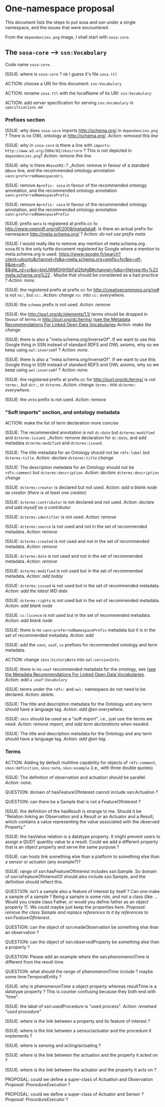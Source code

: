 # One-namespace proposal

This document lists the steps to put sosa and ssn under a single namespace, and the issues that were encountered.

From the `dependencies.png` image, I shall start with `sosa-core`.

## The `sosa-core` --> `ssn:Vocabulary`

Code name `sosa-core`.

ISSUE: where is `sosa-core` ? ok I guess it's file `sosa.ttl`

ACTION: choose a URI for this document: `ssn:Vocabulary`

ACTION: rename `sosa.ttl` with the localName of its URI: `ssn:Vocabulary`

ACTION: add server specification for serving `ssn:Vocabulary` in `specifications.md`

### Prefixes section

ISSUE: why does `sosa-core` imports http://schema.org/ in `dependencies.png` ? There is no OWL ontology at http://schema.org/. _Action: removed this line_

ISSUE: why in `sosa-core` is there a line with `imports: http://www.w3.org/2004/02/skos/core` ? This is not depicted in `dependencies.png`? _Action: remove this line_

ISSUE: why is there `#baseURI:`? _Action: remove in favour of a standard `@Base` line, and the recommended ontology annotation `vann:preferredNamespaceUri`.

ISSUE: remove `#prefix: sosa` in favour of the recommended ontology annotation, and the recommended ontology annotation `vann:preferredNamespacePrefix`

ISSUE: remove `#prefix: sosa` in favour of the recommended ontology annotation, and the recommended ontology annotation `vann:preferredNamespacePrefix`

ISSUE: prefix `meta` is registered at prefix.cc to http://www.openrdf.org/rdf/2009/metadata#. Is there an actual prefix for namespace http://meta.schema.org/ ? _Action: do not use prefix meta_

ISSUE: I would really like to remove any mention of meta.schema.org . sosa.ttl is the only turtle document registered by Google where a mention to meta.schema.org is used. https://www.google.fr/search?client=ubuntu&channel=fs&q=meta.schema.org+prefix+for&ie=utf-8&oe=utf-8&gfe_rd=cr&ei=bleUWMGHH5bFaI2fqfgB#channel=fs&q=filetype:ttl+%22meta.schema.org%22 . Maybe that should be considered as a bad practice ? _Action: none._

ISSUE: the registered prefix at prefix.cc for http://creativecommons.org/ns# is not `ns:`, but `cc:`.  _Action: change `ns:` into `cc:` everywhere_.

ISSUE: the `schema` prefix is not used. _Action: remove_

ISSUE: the http://purl.org/dc/elements/1.1/ terms should be dropped in favour of terms in http://purl.org/dc/terms/ [(see the Metadata Recommendations For Linked Open Data Vocabularies](http://lov.okfn.org/Recommendations_Vocabulary_Design.pdf) _Action: make the change_

ISSUE: there is also a "meta.schema.org/inverseOf". If we want to use this Google thing in SSN instead of standard RDFS and OWL axioms, why so we keep using `owl:inverseOf` ? _Action: none._

ISSUE: there is also a "meta.schema.org/inverseOf". If we want to use this Google thing in SSN instead of standard RDFS and OWL axioms, why so we keep using `owl:inverseOf` ? _Action: none._

ISSUE: the registered prefix at prefix.cc for http://purl.org/dc/terms/ is not `terms:`, but `dct:`, or `dcterms`.  _Action: change `terms:` into `dcterms:` everywhere_.

ISSUE: the `xhtm` prefix is not used. _Action: remove_

### "Soft imports" section, and ontology metadata

ACTION: make the list of term declaration more concise

ISSUE: The recommended annotation is not `dc:date` but `dcterms:modified` and `dcterms:issued`. _Action: remove declaration for `dc:date`, and add metadata `dcterms:modified` and `dcterms:issued`.

ISSUE: The title metadata for an Ontology should not be `rdfs:label` but `dcterms:title`. _Action: declare `dcterms:title` change_

ISSUE: The description metadata for an Ontology should not be `rdfs:comment` but `dcterms:description`. _Action: declare `dcterms:description` change_

ISSUE: `dcterms:creator` is declared but not used. _Action: add a blank node as creator (there is at least one creator)_

ISSUE: `dcterms:contributor` is not declared and not used. _Action: declare and add myself as a contributor_

ISSUE: `dcterms:identifier` is not used. _Action: remove_

ISSUE: `dcterms:source` is not used and not in the set of recommended metadata. _Action: remove_

ISSUE: `dcterms:created` is not used and not in the set of recommended metadata. _Action: remove_

ISSUE: `dcterms:date` is not used and not in the set of recommended metadata. _Action: remove_

ISSUE: `dcterms:modified` is not used but in the set of recommended metadata. _Action: add today_

ISSUE: `dcterms:issued` is not used but in the set of recommended metadata. _Action: add the latest WD date_

ISSUE: `dcterms:rights` is not used but in the set of recommended metadata. _Action: add blank node_

ISSUE: `cc:licence` is not used but in the set of recommended metadata. _Action: add blank node_

ISSUE: there is no `vann:preferredNamespacePrefix` metadata but it is in the set of recommended metadata. _Action: add_

ISSUE: add the `vann`, `voaf`, `vs` prefixes for recommended ontology and term metadata.

ACTION: change `skos:historyNote` into `owl:versionInfo`.

ISSUE: there is no `voaf` recommended metadata for the ontology, see  [(see the Metadata Recommendations For Linked Open Data Vocabularies](http://lov.okfn.org/Recommendations_Vocabulary_Design.pdf). _Action: add `a voaf:Vocabulary`_

ISSUE: terms under the `rdfs:` and `owl:` namespace do not need to be declared. _Action: delete_.

ISSUE: The title and description metadata for the Ontology and any term should have a language tag. _Action: add @en everywhere_.

ISSUE: `skos` should be used as a "soft import", i.e., just use the terms we need. _Action: remove import, and add term declarations when needed_.

ISSUE: The title and description metadata for the Ontology and any term should have a language tag. _Action: add @en tag_.

### Terms

ACTION: Adding by default multiline capability for objects of `rdfs:comment`, `skos:definition`, `skos:note`, `skos:example` (i.e., with three double quotes)

ISSUE: The definition of observation and actuation should be parallel. _Action: none_.

QUESTION: domain of hasFeatureOfInterest cannot include ssn:Actuation ?

QUESTION: can there be a Sample that is not a FeatureOfInterest ?

ISSUE: the definition of the hasResult is strange to me. Should it be "Relation linking an Observation and a Result or an Actuator and a Result, which contains a value representing the value associated with the observed Property."

ISSUE: the hasValue relation is a datatype property. It might prevent users to assign a QUDT quantity value to a result. Could we add a different property that is an object property and serve the same purpose ?  

ISSUE: can hosts link something else than a platform to something else than a sensor or actuator (any example?)?

ISSUE: range of ssn:hasFeatureOfInterest includes  ssn:Sample. So domain of ssn:isFeatureOfInterestOf should also include ssn:Sample, and the definition should reflect this.

QUESTION: isn't a sample also a feature of interest by itself ? Can one make a sample of a sample ? Being a sample is some role, and not a class (like ... Would you create class Father, or would you define father as an object property ?). We could maybe just keep the properties here. _Proposal: remove the class Sample and replace references to it by references to ssn:FeatureOfInterest_.

QUESTION: can the object of ssn:madeObservation be something else than an observation ?

QUESTION: can the object of ssn:observedProperty be something else than a property ?

QUESTION: Please add an example where the ssn:phenomenonTime is different from the result time.

QUESTION: what should the range of phenomenonTime include ? maybe some time:TemporalEntity ?

ISSUE: why is phenomenonTime a object property whereas resultTime is a datatype property ? This is counter confusing because they both end with "time".

ISSUE: the label of ssn:usedProcedure is "used process". _Action: renamed "used procedure"_

ISSUE: where is the link between a property and its feature of interest ?

ISSUE: where is the link between a sensor/actuator and the procedure it implements ?

ISSUE: where is sensing and acting/actuating ?

ISSUE: where is the link between the actuation and the property it acted on ?

ISSUE: where is the link between the actuator and the property it acts on ?

PROPOSAL: could we define a super-class of Actuation and Observation _Proposal: ProcedureExecution_ ?

PROPOSAL: could we define a super-class of Actuator and Sensor ? _Proposal: ProcedureExecutor_ ?
